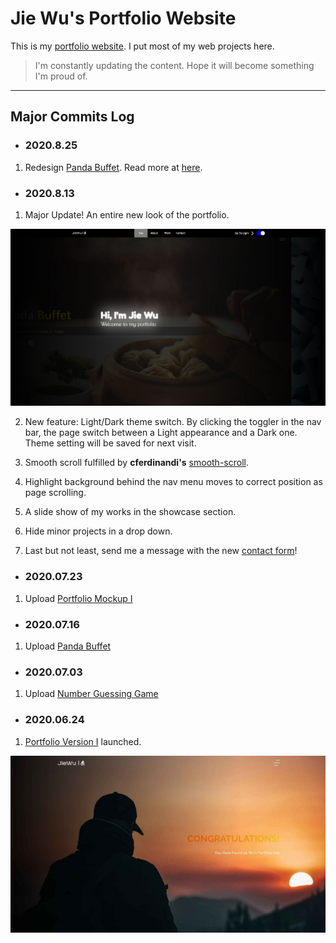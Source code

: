 # Jie Wu's Portfolio Website

This is my [portfolio website](https://fairjay8788.github.io). I put most of my web projects here.

> I'm constantly updating the content. Hope it will become something I'm proud of.

---

## Major Commits Log

- ### 2020.8.25

1. Redesign [Panda Buffet](https://fairjay8788.github.io/restaurant/). Read more at [here](https://github.com/fairjay8788/fairjay8788.github.io/tree/master/restaurant).

- ### 2020.8.13

1. Major Update! An entire new look of the portfolio.

![Screen Shot](./img/sssitev2.jpg)

2. New feature: Light/Dark theme switch. By clicking the toggler in the nav bar, the page switch between a Light appearance and a Dark one. Theme setting will be saved for next visit.

3. Smooth scroll fulfilled by **cferdinandi's** [smooth-scroll](https://github.com/cferdinandi/smooth-scroll).

4. Highlight background behind the nav menu moves to correct position as page scrolling.

5. A slide show of my works in the showcase section.

6. Hide minor projects in a drop down.

7. Last but not least, send me a message with the new [contact form](https://fairjay8788.github.io/index.html#contact)!

- ### 2020.07.23

1. Upload [Portfolio Mockup I](https://fairjay8788.github.io/portfolioMU1/)

- ### 2020.07.16

1. Upload [Panda Buffet](https://fairjay8788.github.io/restaurant/)

- ### 2020.07.03

1. Upload [Number Guessing Game](https://fairjay8788.github.io/guessnumber/)

- ### 2020.06.24

1. [Portfolio Version I](https://fairjay8788.github.io/portfolioV1/) launched.

![Screen Shot](./img/sssitev1.jpg)
